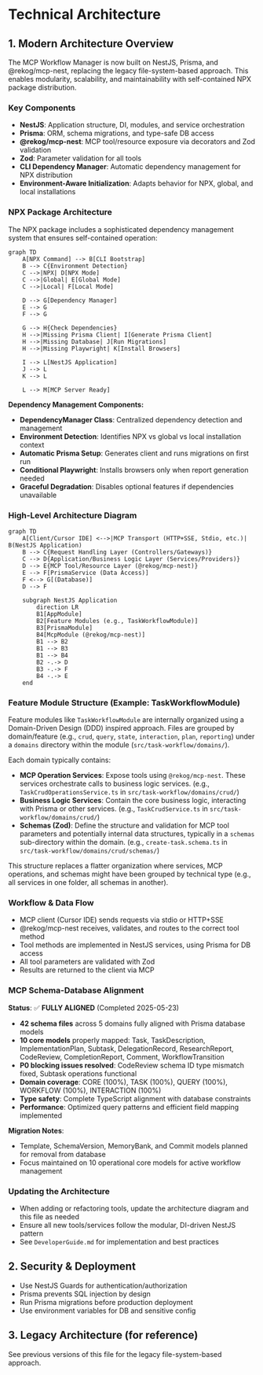 # Technical Architecture

## 1. Modern Architecture Overview

The MCP Workflow Manager is now built on NestJS, Prisma, and @rekog/mcp-nest, replacing the legacy file-system-based approach. This enables modularity, scalability, and maintainability with self-contained NPX package distribution.

### Key Components

- **NestJS**: Application structure, DI, modules, and service orchestration
- **Prisma**: ORM, schema migrations, and type-safe DB access
- **@rekog/mcp-nest**: MCP tool/resource exposure via decorators and Zod validation
- **Zod**: Parameter validation for all tools
- **CLI Dependency Manager**: Automatic dependency management for NPX distribution
- **Environment-Aware Initialization**: Adapts behavior for NPX, global, and local installations

### NPX Package Architecture

The NPX package includes a sophisticated dependency management system that ensures self-contained operation:

```mermaid
graph TD
    A[NPX Command] --> B[CLI Bootstrap]
    B --> C{Environment Detection}
    C -->|NPX| D[NPX Mode]
    C -->|Global| E[Global Mode]
    C -->|Local| F[Local Mode]

    D --> G[Dependency Manager]
    E --> G
    F --> G

    G --> H{Check Dependencies}
    H -->|Missing Prisma Client| I[Generate Prisma Client]
    H -->|Missing Database| J[Run Migrations]
    H -->|Missing Playwright| K[Install Browsers]

    I --> L[NestJS Application]
    J --> L
    K --> L

    L --> M[MCP Server Ready]
```

**Dependency Management Components:**

- **DependencyManager Class**: Centralized dependency detection and management
- **Environment Detection**: Identifies NPX vs global vs local installation context
- **Automatic Prisma Setup**: Generates client and runs migrations on first run
- **Conditional Playwright**: Installs browsers only when report generation needed
- **Graceful Degradation**: Disables optional features if dependencies unavailable

### High-Level Architecture Diagram

```mermaid
graph TD
    A[Client/Cursor IDE] <-->|MCP Transport (HTTP+SSE, Stdio, etc.)| B(NestJS Application)
    B --> C{Request Handling Layer (Controllers/Gateways)}
    C --> D{Application/Business Logic Layer (Services/Providers)}
    D --> E{MCP Tool/Resource Layer (@rekog/mcp-nest)}
    E --> F[PrismaService (Data Access)]
    F <--> G[(Database)]
    D --> F

    subgraph NestJS Application
        direction LR
        B1[AppModule]
        B2[Feature Modules (e.g., TaskWorkflowModule)]
        B3[PrismaModule]
        B4[McpModule (@rekog/mcp-nest)]
        B1 --> B2
        B1 --> B3
        B1 --> B4
        B2 -.-> D
        B3 -.-> F
        B4 -.-> E
    end
```

### Feature Module Structure (Example: TaskWorkflowModule)

Feature modules like `TaskWorkflowModule` are internally organized using a Domain-Driven Design (DDD) inspired approach. Files are grouped by domain/feature (e.g., `crud`, `query`, `state`, `interaction`, `plan`, `reporting`) under a `domains` directory within the module (`src/task-workflow/domains/`).

Each domain typically contains:

- **MCP Operation Services**: Expose tools using `@rekog/mcp-nest`. These services orchestrate calls to business logic services.
  (e.g., `TaskCrudOperationsService.ts` in `src/task-workflow/domains/crud/`)
- **Business Logic Services**: Contain the core business logic, interacting with Prisma or other services.
  (e.g., `TaskCrudService.ts` in `src/task-workflow/domains/crud/`)
- **Schemas (Zod)**: Define the structure and validation for MCP tool parameters and potentially internal data structures, typically in a `schemas` sub-directory within the domain.
  (e.g., `create-task.schema.ts` in `src/task-workflow/domains/crud/schemas/`)

This structure replaces a flatter organization where services, MCP operations, and schemas might have been grouped by technical type (e.g., all services in one folder, all schemas in another).

### Workflow & Data Flow

- MCP client (Cursor IDE) sends requests via stdio or HTTP+SSE
- @rekog/mcp-nest receives, validates, and routes to the correct tool method
- Tool methods are implemented in NestJS services, using Prisma for DB access
- All tool parameters are validated with Zod
- Results are returned to the client via MCP

### MCP Schema-Database Alignment

**Status**: ✅ **FULLY ALIGNED** (Completed 2025-05-23)

- **42 schema files** across 5 domains fully aligned with Prisma database models
- **10 core models** properly mapped: Task, TaskDescription, ImplementationPlan, Subtask, DelegationRecord, ResearchReport, CodeReview, CompletionReport, Comment, WorkflowTransition
- **P0 blocking issues resolved**: CodeReview schema ID type mismatch fixed, Subtask operations functional
- **Domain coverage**: CORE (100%), TASK (100%), QUERY (100%), WORKFLOW (100%), INTERACTION (100%)
- **Type safety**: Complete TypeScript alignment with database constraints
- **Performance**: Optimized query patterns and efficient field mapping implemented

**Migration Notes**:

- Template, SchemaVersion, MemoryBank, and Commit models planned for removal from database
- Focus maintained on 10 operational core models for active workflow management

### Updating the Architecture

- When adding or refactoring tools, update the architecture diagram and this file as needed
- Ensure all new tools/services follow the modular, DI-driven NestJS pattern
- See `DeveloperGuide.md` for implementation and best practices

## 2. Security & Deployment

- Use NestJS Guards for authentication/authorization
- Prisma prevents SQL injection by design
- Run Prisma migrations before production deployment
- Use environment variables for DB and sensitive config

## 3. Legacy Architecture (for reference)

See previous versions of this file for the legacy file-system-based approach.
